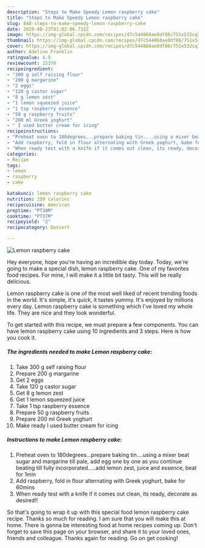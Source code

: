 ```yaml
---
description: "Steps to Make Speedy Lemon raspberry cake"
title: "Steps to Make Speedy Lemon raspberry cake"
slug: 848-steps-to-make-speedy-lemon-raspberry-cake
date: 2020-08-23T01:02:06.732Z
image: https://img-global.cpcdn.com/recipes/d7c544868ae0df86/751x532cq70/lemon-raspberry-cake-recipe-main-photo.jpg
thumbnail: https://img-global.cpcdn.com/recipes/d7c544868ae0df86/751x532cq70/lemon-raspberry-cake-recipe-main-photo.jpg
cover: https://img-global.cpcdn.com/recipes/d7c544868ae0df86/751x532cq70/lemon-raspberry-cake-recipe-main-photo.jpg
author: Adeline Franklin
ratingvalue: 4.9
reviewcount: 15370
recipeingredient:
- "300 g self raising flour"
- "200 g margarine"
- "2 eggs"
- "120 g castor sugar"
- "8 g lemon zest"
- "1 lemon squeezed juice"
- "1 tsp raspberry essence"
- "50 g raspberry fruits"
- "200 ml Greek yoghurt"
- " I used butter cream for icing"
recipeinstructions:
- "Preheat oven to 180degrees...prepare baking tin....using a mixer beat sugar and margarine till pale, add egg one by one as you continue beating till fully incorporated.....add lemon zest, juice and essence, beat for 1min"
- "Add raspberry, fold in flour alternating with Greek yoghurt, bake for 60mins"
- "When ready test with a knife if it comes out clean, its ready, decorate as desired!!"
categories:
- Recipe
tags:
- lemon
- raspberry
- cake

katakunci: lemon raspberry cake 
nutrition: 259 calories
recipecuisine: American
preptime: "PT30M"
cooktime: "PT37M"
recipeyield: "2"
recipecategory: Dessert

---
```



![Lemon raspberry cake](https://img-global.cpcdn.com/recipes/d7c544868ae0df86/751x532cq70/lemon-raspberry-cake-recipe-main-photo.jpg)

Hey everyone, hope you're having an incredible day today. Today, we're going to make a special dish, lemon raspberry cake. One of my favorites food recipes. For mine, I will make it a little bit tasty. This will be really delicious.

Lemon raspberry cake is one of the most well liked of recent trending foods in the world. It's simple, it's quick, it tastes yummy. It's enjoyed by millions every day. Lemon raspberry cake is something which I've loved my whole life. They are nice and they look wonderful.




To get started with this recipe, we must prepare a few components. You can have lemon raspberry cake using 10 ingredients and 3 steps. Here is how you cook it.

<!--inarticleads1-->

##### The ingredients needed to make Lemon raspberry cake:

1. Take 300 g self raising flour
1. Prepare 200 g margarine
1. Get 2 eggs
1. Take 120 g castor sugar
1. Get 8 g lemon zest
1. Get 1 lemon squeezed juice
1. Take 1 tsp raspberry essence
1. Prepare 50 g raspberry fruits
1. Prepare 200 ml Greek yoghurt
1. Make ready  I used butter cream for icing




<!--inarticleads2-->

##### Instructions to make Lemon raspberry cake:

1. Preheat oven to 180degrees...prepare baking tin....using a mixer beat sugar and margarine till pale, add egg one by one as you continue beating till fully incorporated.....add lemon zest, juice and essence, beat for 1min
1. Add raspberry, fold in flour alternating with Greek yoghurt, bake for 60mins
1. When ready test with a knife if it comes out clean, its ready, decorate as desired!!




So that's going to wrap it up with this special food lemon raspberry cake recipe. Thanks so much for reading. I am sure that you will make this at home. There is gonna be interesting food at home recipes coming up. Don't forget to save this page on your browser, and share it to your loved ones, friends and colleague. Thanks again for reading. Go on get cooking!
